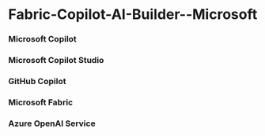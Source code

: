 # Fabric-Copilot-AI-Builder--Microsoft

### Microsoft Copilot 

### Microsoft Copilot Studio 

### GitHub Copilot 

### Microsoft Fabric 

### Azure OpenAI Service

